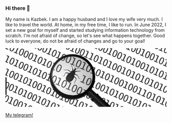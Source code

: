 ### Hi there 👋


My name is Kazbek. I am a happy husband and I love my wife very much. I like to travel the world. At home, in my free time, I like to run. In June 2022, I set a new goal for myself and started studying information technology from scratch. I'm not afraid of change, so let's see what happens together. Good luck to everyone, do not be afraid of changes and go to your goal!

![](digi.png)


[My telegram!](https://t.me/O_KAZ)